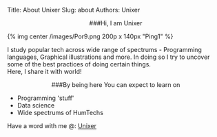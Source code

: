 Title: About Unixer
Slug: about
Authors: Unixer



<center>
###Hi, I am Unixer
</center>

{% img center /images/Por9.png 200p x 140px "Ping1" %}


I study popular tech across wide range of spectrums - Programming languages, Graphical illustrations and more. In doing so I try to uncover some of the best practices of doing certain things.  
Here, I share it with world!



<center>
###By being here You can expect to learn on
</center>

- Programming 'stuff'
- Data science
- Wide spectrums of HumTechs




<!--No, toll claims to answer all questions but will try to clear up things.-->

<p> Have a word with me @: 
<a href="mailto:unixlama@gmail.com">Unixer</a>  </p>
<!--{% img center /images/about.png 600p x 400px "Ping1" %}-->
<!--<span class="fa fa-clock-o right">{% img right /images/Por7.png 400p x 200px "Ping1" %}<span class="left"> We can't no longer ignore all this. Messenger is not the issue, Message is the one. We have tp really endure all this in order to make sure we don't become political parayah. We are doing this to ensure support for our cause.</span></span>-->




